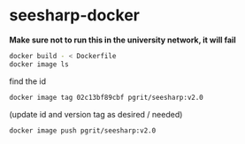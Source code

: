 # seesharp-docker

**Make sure not to run this in the university network, it will fail**

```sh
docker build - < Dockerfile
docker image ls
```

find the id

```sh
docker image tag 02c13bf89cbf pgrit/seesharp:v2.0
```

(update id and version tag as desired / needed)

```sh
docker image push pgrit/seesharp:v2.0
```